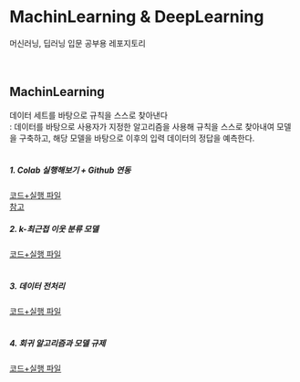 # MachinLearning & DeepLearning 
머신러닝, 딥러닝 입문 공부용 레포지토리
<br> <br> <br>
## MachinLearning
데이터 세트를 바탕으로 규칙을 스스로 찾아낸다 <br>
: 데이터를 바탕으로 사용자가 지정한 알고리즘을 사용해 규칙을 스스로 찾아내여 모델을 구축하고, 해당 모델을 바탕으로 이후의 입력 데이터의 정답을 예측한다.  <br>
 <br>
##### 1. Colab 실행해보기 + Github 연동 <br> 
[코드+실행 파일](https://github.com/Vida0822/MachinLearning_Basic/blob/3d477fe16c77e8edce1d10ec5ca3e4c9bc715353/Hello%20World.ipynb) <br>
[참고](https://heytech.tistory.com/393) 
<br> 

##### 2. k-최근접 이웃 분류 모델 <br> 
[코드+실행 파일](https://github.com/Vida0822/MachinLearning_Basic/blob/83dff24ca27bdf23535c413089a91e4ca3deaeb9/BreamAndSmelt.ipynb) <br> 
<br> 

##### 3. 데이터 전처리 <br>
[코드+실행 파일](https://github.com/Vida0822/MachinLearning_Basic/blob/7f6dd47b1a7c3f1e1d2d5efbd10155196bb9c295/preprocessiong_data.ipynb) <br>
<br>

##### 4. 회귀 알고리즘과 모델 규제 <br>
[코드+실행 파일](https://github.com/Vida0822/MachinLearning_Basic/blob/697b5b1c3873c28f49e7893c8a5ccd15d92b028b/preprocessiong_data.ipynb) <br>
<br>
